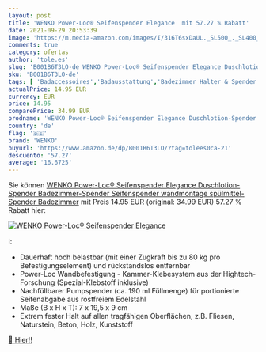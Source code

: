 ```yaml
---
layout: post
title: 'WENKO Power-Loc® Seifenspender Elegance  mit 57.27 % Rabatt'
date: 2021-09-29 20:53:39
image: 'https://m.media-amazon.com/images/I/316T6sxDaUL._SL500_._SL400_.jpg'
comments: true
category: ofertas
author: 'tole.es'
slug: 'B001B6T3LO-de WENKO Power-Loc® Seifenspender Elegance Duschlotion-...'
sku: 'B001B6T3LO-de'
tags: [ 'Badaccessoires','Badausstattung','Badezimmer Halter & Spender','Küche, Haushalt & Wohnen','Seifenspender','wenko', ]
actualPrice: 14.95 EUR
currency: EUR
price: 14.95
comparePrice: 34.99 EUR
prodname: 'WENKO Power-Loc® Seifenspender Elegance Duschlotion-Spender Badezimmer-Spender Seifenspender wandmontage spülmittel-Spender Badezimmer'
country: 'de'
flag: '🇩🇪'
brand: 'WENKO'
buyurl: 'https://www.amazon.de/dp/B001B6T3LO/?tag=tolees0ca-21'
descuento: '57.27'
average: '16.6725'
---
```


Sie können [WENKO Power-Loc® Seifenspender Elegance Duschlotion-Spender Badezimmer-Spender Seifenspender wandmontage spülmittel-Spender Badezimmer](https://www.amazon.de/dp/B001B6T3LO/?tag=tolees0ca-21) mit Preis 14.95 EUR (original: 34.99 EUR) 57.27 % Rabatt hier:

[![WENKO Power-Loc® Seifenspender Elegance ](https://m.media-amazon.com/images/I/316T6sxDaUL._SL500_._SL400_.jpg)](https://www.amazon.de/dp/B001B6T3LO/?tag=tolees0ca-21)

ℹ️:

- Dauerhaft hoch belastbar (mit einer Zugkraft bis zu 80 kg pro Befestigungselement) und rückstandslos entfernbar
- Power-Loc Wandbefestigung - Kammer-Klebesystem aus der Hightech-Forschung (Spezial-Klebstoff inklusive)
- Nachfüllbarer Pumpspender (ca. 190 ml Füllmenge) für portionierte Seifenabgabe aus rostfreiem Edelstahl
- Maße (B x H x T): 7 x 19,5 x 9 cm
- Extrem fester Halt auf allen tragfähigen Oberflächen, z.B. Fliesen, Naturstein, Beton, Holz, Kunststoff

[🛒 Hier!!](https://www.amazon.de/dp/B001B6T3LO/?tag=tolees0ca-21)
